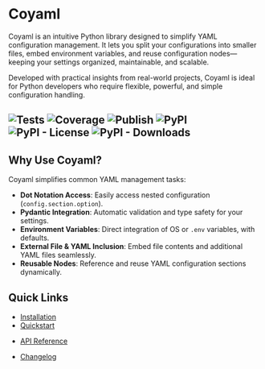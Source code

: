 # Coyaml

Coyaml is an intuitive Python library designed to simplify YAML configuration management. It lets you split your configurations into smaller files, embed environment variables, and reuse configuration nodes—keeping your settings organized, maintainable, and scalable.

Developed with practical insights from real-world projects, Coyaml is ideal for Python developers who require flexible, powerful, and simple configuration handling.

![Tests](https://github.com/kuruhuru/coyaml/actions/workflows/ci-main.yml/badge.svg)
![Coverage](https://img.shields.io/coveralls/github/kuruhuru/coyaml.svg?branch=main)
![Publish](https://github.com/kuruhuru/coyaml/actions/workflows/publish.yml/badge.svg)
![PyPI](https://img.shields.io/pypi/v/coyaml.svg)
![PyPI - License](https://img.shields.io/pypi/l/coyaml)
![PyPI - Downloads](https://img.shields.io/pypi/dm/coyaml)
---
## Why Use Coyaml?

Coyaml simplifies common YAML management tasks:

* **Dot Notation Access**: Easily access nested configuration (`config.section.option`).
* **Pydantic Integration**: Automatic validation and type safety for your settings.
* **Environment Variables**: Direct integration of OS or `.env` variables, with defaults.
* **External File & YAML Inclusion**: Embed file contents and additional YAML files seamlessly.
* **Reusable Nodes**: Reference and reuse YAML configuration sections dynamically.

## Quick Links

- [Installation](1_installation.md)
- [Quickstart](2_quickstart.md)
<!-- - [Configuration & Templates](configuration.md) -->
<!-- - [Tutorials](tutorials/first-steps.md) -->
- [API Reference](api/modules.md)
<!-- - [Contributing](contributing.md) -->
- [Changelog](CHANGELOG.md)
